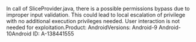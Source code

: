 In call of SliceProvider.java, there is a possible permissions bypass due to improper input validation. This could lead to local escalation of privilege with no additional execution privileges needed. User interaction is not needed for exploitation.Product: AndroidVersions: Android-9 Android-10Android ID: A-138441555
